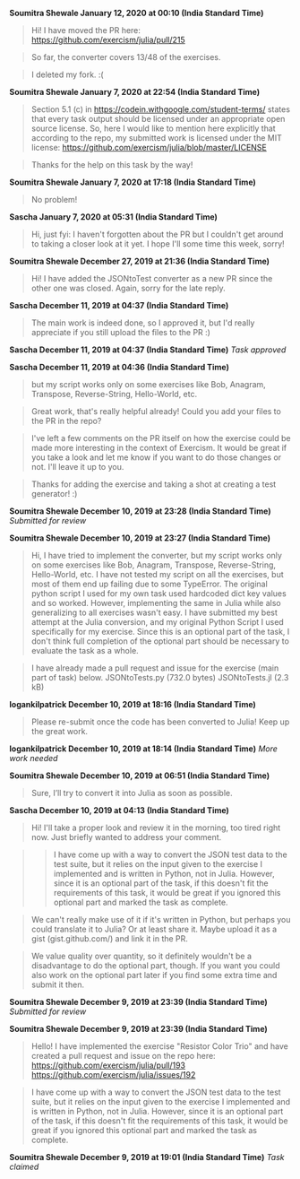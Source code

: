 **Soumitra Shewale January 12, 2020 at 00:10 (India Standard Time)**
> Hi! I have moved the PR here: https://github.com/exercism/julia/pull/215

> So far, the converter covers 13/48 of the exercises.

> I deleted my fork. :(

**Soumitra Shewale January 7, 2020 at 22:54 (India Standard Time)**
> Section 5.1 (c) in https://codein.withgoogle.com/student-terms/ states that every task output should be licensed under an appropriate open source license. So, here I would like to mention here explicitly that according to the repo, my submitted work is licensed under the MIT license: https://github.com/exercism/julia/blob/master/LICENSE

> Thanks for the help on this task by the way!

**Soumitra Shewale January 7, 2020 at 17:18 (India Standard Time)**
> No problem!

**Sascha January 7, 2020 at 05:31 (India Standard Time)**
> Hi, just fyi: I haven't forgotten about the PR but I couldn't get around to taking a closer look at it yet. I hope I'll some time this week, sorry!

**Soumitra Shewale December 27, 2019 at 21:36 (India Standard Time)**
> Hi! I have added the JSONtoTest converter as a new PR since the other one was closed. Again, sorry for the late reply.

**Sascha December 11, 2019 at 04:37 (India Standard Time)**
> The main work is indeed done, so I approved it, but I'd really appreciate if you still upload the files to the PR :)

**Sascha December 11, 2019 at 04:37 (India Standard Time)**
_Task approved_

**Sascha December 11, 2019 at 04:36 (India Standard Time)**
> but my script works only on some exercises like Bob, Anagram, Transpose, Reverse-String, Hello-World, etc.

> Great work, that's really helpful already! Could you add your files to the PR in the repo?

> I've left a few comments on the PR itself on how the exercise could be made more interesting in the context of Exercism. It would be great if you take a look and let me know if you want to do those changes or not. I'll leave it up to you.

> Thanks for adding the exercise and taking a shot at creating a test generator! :)

**Soumitra Shewale December 10, 2019 at 23:28 (India Standard Time)**
_Submitted for review_

**Soumitra Shewale December 10, 2019 at 23:27 (India Standard Time)**
> Hi, I have tried to implement the converter, but my script works only on some exercises like Bob, Anagram, Transpose, Reverse-String, Hello-World, etc. I have not tested my script on all the exercises, but most of them end up failing due to some TypeError. The original python script I used for my own task used hardcoded dict key values and so worked. However, implementing the same in Julia while also generalizing to all exercises wasn't easy. I have submitted my best attempt at the Julia conversion, and my original Python Script I used specifically for my exercise. Since this is an optional part of the task, I don't think full completion of the optional part should be necessary to evaluate the task as a whole.

> I have already made a pull request and issue for the exercise (main part of task) below.
 >JSONtoTests.py (732.0 bytes)
 >JSONtoTests.jl (2.3 kB)

**logankilpatrick December 10, 2019 at 18:16 (India Standard Time)**
> Please re-submit once the code has been converted to Julia! Keep up the great work.

**logankilpatrick December 10, 2019 at 18:14 (India Standard Time)**
_More work needed_

**Soumitra Shewale December 10, 2019 at 06:51 (India Standard Time)**
> Sure, I’ll try to convert it into Julia as soon as possible.

**Sascha December 10, 2019 at 04:13 (India Standard Time)**
> Hi! I'll take a proper look and review it in the morning, too tired right now. Just briefly wanted to address your comment.

>> I have come up with a way to convert the JSON test data to the test suite, but it relies on the input given to the exercise I implemented and is written in Python, not in Julia. However, since it is an optional part of the task, if this doesn't fit the requirements of this task, it would be great if you ignored this optional part and marked the task as complete.

> We can't really make use of it if it's written in Python, but perhaps you could translate it to Julia? Or at least share it. Maybe upload it as a gist (gist.github.com/) and link it in the PR.

> We value quality over quantity, so it definitely wouldn't be a disadvantage to do the optional part, though. If you want you could also work on the optional part later if you find some extra time and submit it then.

**Soumitra Shewale December 9, 2019 at 23:39 (India Standard Time)**
_Submitted for review_

**Soumitra Shewale December 9, 2019 at 23:39 (India Standard Time)**
> Hello! I have implemented the exercise "Resistor Color Trio" and have created a pull request and issue on the repo here:
> https://github.com/exercism/julia/pull/193
> https://github.com/exercism/julia/issues/192

> I have come up with a way to convert the JSON test data to the test suite, but it relies on the input given to the exercise I implemented and is written in Python, not in Julia. However, since it is an optional part of the task, if this doesn't fit the requirements of this task, it would be great if you ignored this optional part and marked the task as complete.

**Soumitra Shewale December 9, 2019 at 19:01 (India Standard Time)**
_Task claimed_
